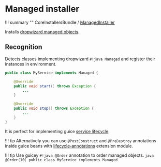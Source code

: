 # Managed installer

!!! summary ""
    CoreInstallersBundle / [ManagedInstaller](https://github.com/xvik/dropwizard-guicey/tree/dw-2.1/src/main/java/ru/vyarus/dropwizard/guice/module/installer/feature/ManagedInstaller.java)        

Installs [dropwizard managed objects](https://www.dropwizard.io/en/release-2.0.x/manual/core.html#managed-objects).

## Recognition

Detects classes implementing dropwizard `#!java Managed` and register their instances in environment.

```java
public class MyService implements Managed {

    @Override
    public void start() throws Exception {
        ...
    }

    @Override
    public void stop() throws Exception {
        ...
    }
}
```

It is perfect for implementing guice [service lifecycle](https://github.com/google/guice/wiki/ModulesShouldBeFastAndSideEffectFree).

!!! tip
    Alternatively you can use `@PostConstruct` and `@PreDestroy` annotations inside guice beans
    with [lifecycle-annotations](../extras/lifecycle-annotations.md) extension module.

!!! tip 
    Use guicey `#!java @Order` annotation to order managed objects.
    ```java
    @Order(10)
    public class MyService implements Managed
    ```


